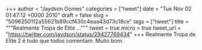 
+++
author = "Jaydson Gomes"
categories = ["tweet"]
date = "Tue Nov 02 01:47:12 +0000 2010"
draft = false
slug = "5096250112a55621b89ccf430c4eaa43d73c18ce"
tags = ["tweet"]
title = """Realmente Tropa de Elite ..."""
tweet = true
micro = true
tweet_url = "https://twitter.com/jaydson/status/29427769434"
+++
Realmente Tropa de Elite 2 é tudo que todos comentam. Muito bom.
